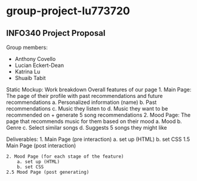 ﻿# group-project-lu773720

## INFO340 Project Proposal

Group members:
* Anthony Covello
* Lucian Eckert-Dean
* Katrina Lu
* Shuaib Tabit

Static Mockup: Work breakdown
Overall features of our page
    1. Main Page: The page of their profile with past recommendations and future recommendations
        a. Personalized information (name)
        b. Past recommendations
        c. Music they listen to 
        d. Music they want to be recommended on + generate 5 song recommendations
    2. Mood Page: The page that recommends music for them based on their mood
        a. Mood
        b. Genre
        c. Select similar songs
        d. Suggests 5 songs they might like

Deliverables:
    1. Main Page (pre interaction)
        a. set up (HTML)
        b. set CSS
    1.5 Main Page (post interaction)

    2. Mood Page (for each stage of the feature)
        a. set up (HTML)
        b. set CSS
    2.5 Mood Page (post generating)
